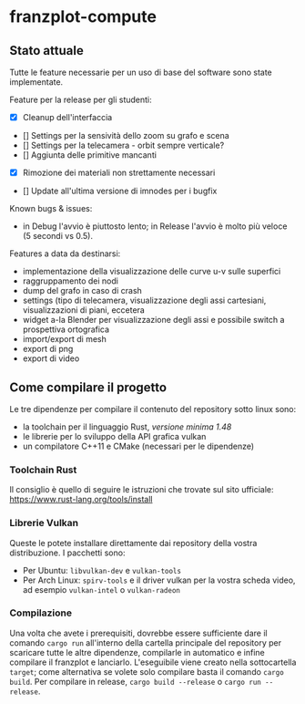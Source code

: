 # franzplot-compute

## Stato attuale

Tutte le feature necessarie per un uso di base del software sono state implementate.

Feature per la release per gli studenti:
- [x] Cleanup dell'interfaccia
- [] Settings per la sensività dello zoom su grafo e scena
- [] Settings per la telecamera - orbit sempre verticale?
- [] Aggiunta delle primitive mancanti
- [x] Rimozione dei materiali non strettamente necessari
- [] Update all'ultima versione di imnodes per i bugfix

Known bugs & issues:
- in Debug l'avvio è piuttosto lento; in Release l'avvio è molto più veloce (5 secondi vs 0.5).

Features a data da destinarsi:
- implementazione della visualizzazione delle curve u-v sulle superfici
- raggruppamento dei nodi
- dump del grafo in caso di crash
- settings (tipo di telecamera, visualizzazione degli assi cartesiani, visualizzazioni di piani, eccetera
- widget a-la Blender per visualizzazione degli assi e possibile switch a prospettiva ortografica
- import/export di mesh
- export di png
- export di video

## Come compilare il progetto

Le tre dipendenze per compilare il contenuto del repository sotto linux sono:
- la toolchain per il linguaggio Rust, *versione minima 1.48*
- le librerie per lo sviluppo della API grafica vulkan
- un compilatore C++11 e CMake (necessari per le dipendenze)

### Toolchain Rust
Il consiglio è quello di seguire le istruzioni che trovate sul sito ufficiale: https://www.rust-lang.org/tools/install

### Librerie Vulkan
Queste le potete installare direttamente dai repository della vostra distribuzione. I pacchetti sono:
- Per Ubuntu: `libvulkan-dev` e `vulkan-tools`
- Per Arch Linux: `spirv-tools` e il driver vulkan per la vostra scheda video, ad esempio `vulkan-intel` o `vulkan-radeon`

### Compilazione
Una volta che avete i prerequisiti, dovrebbe essere sufficiente dare il comando `cargo run` all'interno della cartella principale del repository per scaricare tutte le altre dipendenze, compilarle in automatico e infine compilare il franzplot e lanciarlo. L'eseguibile viene creato nella sottocartella `target`; come alternativa se volete solo compilare basta il comando `cargo build`.
Per compilare in release, `cargo build --release` o `cargo run --release`.
